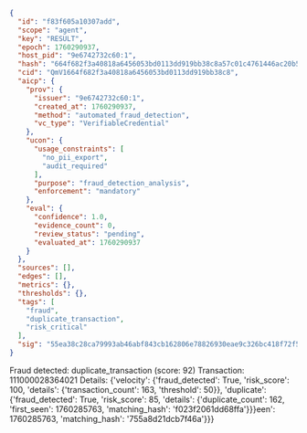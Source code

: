 ```json
{
  "id": "f83f605a10307add",
  "scope": "agent",
  "key": "RESULT",
  "epoch": 1760290937,
  "host_pid": "9e6742732c60:1",
  "hash": "664f682f3a40818a6456053bd0113dd919bb38c8a57c01c4761446ac20b55aef",
  "cid": "QmV1664f682f3a40818a6456053bd0113dd919bb38c8",
  "aicp": {
    "prov": {
      "issuer": "9e6742732c60:1",
      "created_at": 1760290937,
      "method": "automated_fraud_detection",
      "vc_type": "VerifiableCredential"
    },
    "ucon": {
      "usage_constraints": [
        "no_pii_export",
        "audit_required"
      ],
      "purpose": "fraud_detection_analysis",
      "enforcement": "mandatory"
    },
    "eval": {
      "confidence": 1.0,
      "evidence_count": 0,
      "review_status": "pending",
      "evaluated_at": 1760290937
    }
  },
  "sources": [],
  "edges": [],
  "metrics": {},
  "thresholds": {},
  "tags": [
    "fraud",
    "duplicate_transaction",
    "risk_critical"
  ],
  "sig": "55ea38c28ca79993ab46abf843cb162806e78826930eae9c326bc418f72f56b1"
}
```

Fraud detected: duplicate_transaction (score: 92)
Transaction: 111000028364021
Details: {'velocity': {'fraud_detected': True, 'risk_score': 100, 'details': {'transaction_count': 163, 'threshold': 50}}, 'duplicate': {'fraud_detected': True, 'risk_score': 85, 'details': {'duplicate_count': 162, 'first_seen': 1760285763, 'matching_hash': 'f023f2061dd68ffa'}}}een': 1760285763, 'matching_hash': '755a8d21dcb7f46a'}}}